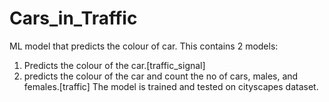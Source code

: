 # Cars_in_Traffic
ML model that predicts the colour of car.
This contains 2 models: 
1. Predicts the colour of the car.[traffic_signal]
2. predicts the colour of the car and count the no of cars, males, and females.[traffic]
The model is trained and tested on cityscapes dataset.
